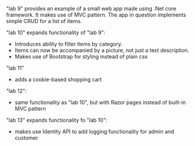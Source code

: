 "lab 9" provides an example of a small web app made using .Net core framework. It makes use of MVC pattern. 
The app in question implements simple CRUD for a list of items.

"lab 10" expands functionality of "lab 9":
- Introduces ability to filter items by category. 
- Items can now be accompanied by a picture, not just a text description.
- Makes use of Bootstrap for styling instead of plain css

"lab 11"
- adds a cookie-based shopping cart

"lab 12":
- same functionality as "lab 10", but with Razor pages instead of built-in MVC pattern

"lab 13" expands functionality fo "lab 10":
 - makes use Identity API to add logging functionality for admin and customer
